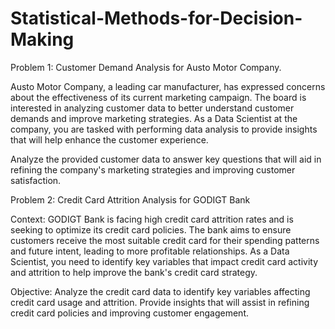 # Statistical-Methods-for-Decision-Making

Problem 1: Customer Demand Analysis for Austo Motor Company.

Austo Motor Company, a leading car manufacturer, has expressed concerns about the effectiveness of its current marketing campaign. The board is interested in analyzing customer data to better understand customer demands and improve marketing strategies. As a Data Scientist at the company, you are tasked with performing data analysis to provide insights that will help enhance the customer experience.

Analyze the provided customer data to answer key questions that will aid in refining the company's marketing strategies and improving customer satisfaction.


Problem 2: Credit Card Attrition Analysis for GODIGT Bank

Context:
GODIGT Bank is facing high credit card attrition rates and is seeking to optimize its credit card policies. The bank aims to ensure customers receive the most suitable credit card for their spending patterns and future intent, leading to more profitable relationships. As a Data Scientist, you need to identify key variables that impact credit card activity and attrition to help improve the bank's credit card strategy.

Objective:
Analyze the credit card data to identify key variables affecting credit card usage and attrition. Provide insights that will assist in refining credit card policies and improving customer engagement.
